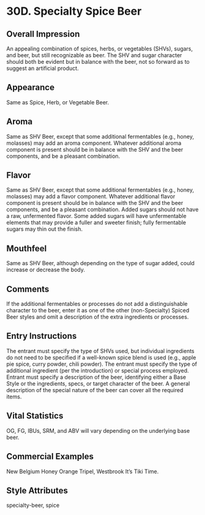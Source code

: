 # 30D. Specialty Spice Beer

## Overall Impression

An appealing combination of spices, herbs, or vegetables (SHVs), sugars, and beer, but still recognizable as beer. The SHV and sugar character should both be evident but in balance with the beer, not so forward as to suggest an artificial product.

## Appearance

Same as Spice, Herb, or Vegetable Beer.

## Aroma

Same as SHV Beer, except that some additional fermentables (e.g., honey, molasses) may add an aroma component. Whatever additional aroma component is present should be in balance with the SHV and the beer components, and be a pleasant combination.

## Flavor

Same as SHV Beer, except that some additional fermentables (e.g., honey, molasses) may add a flavor component. Whatever additional flavor component is present should be in balance with the SHV and the beer components, and be a pleasant combination. Added sugars should not have a raw, unfermented flavor. Some added sugars will have unfermentable elements that may provide a fuller and sweeter finish; fully fermentable sugars may thin out the finish.

## Mouthfeel

Same as SHV Beer, although depending on the type of sugar added, could increase or decrease the body.

## Comments

If the additional fermentables or processes do not add a distinguishable character to the beer, enter it as one of the other (non-Specialty) Spiced Beer styles and omit a description of the extra ingredients or processes.

## Entry Instructions

The entrant must specify the type of SHVs used, but individual ingredients do not need to be specified if a well-known spice blend is used (e.g., apple pie spice, curry powder, chili powder). The entrant must specify the type of additional ingredient (per the introduction) or special process employed. Entrant must specify a description of the beer, identifying either a Base Style or the ingredients, specs, or target character of the beer. A general description of the special nature of the beer can cover all the required items.

## Vital Statistics

OG, FG, IBUs, SRM, and ABV will vary depending on the underlying base beer.

## Commercial Examples

New Belgium Honey Orange Tripel, Westbrook It’s Tiki Time.

## Style Attributes

specialty-beer, spice